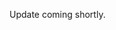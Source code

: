 <!--
.. title: Safer Roads.
.. slug: 2023-09-16-safer-roads
.. date: 2023-09-16 02:49:30 UTC
.. tags: parishcouncil
.. category:
.. link:
.. description:
.. type: text
-->

Update coming shortly.

